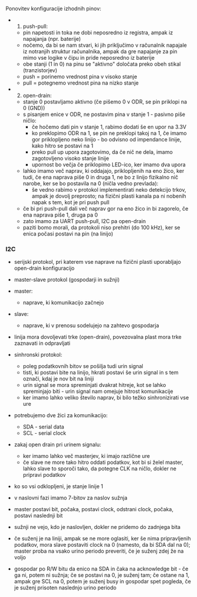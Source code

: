Ponovitev konfiguracije izhodnih pinov:
- 1. push-pull:
	- pin napetosti in toka ne dobi neposredno iz registra, ampak iz napajanja (npr. baterije)
	- nočemo, da bi se nam stvari, ki jih priključimo v računalnik napajale iz notranjih struktur računalnika, ampak da gre napajanje za pin mimo vse logike v čipu in pride neposredno iz baterije
	- obe stanji (1 in 0) na pinu se "aktivno" določata preko obeh stikal (tranzistorjev)
	- push = porinemo vrednost pina v visoko stanje
	- pull = potegnemo vrednost pina na nizko stanje
- 2. open-drain:
	- stanje 0 postavljamo aktivno (če pišemo 0 v ODR, se pin priklopi na 0 (GND))
	- s pisanjem enice v ODR, ne postavim pina v stanje 1 - pasivno piše ničlo:
		- če hočemo dati pin v stanje 1, rabimo dodati še en upor na 3.3V
		- ko preklopimo ODR na 1, se pin ne preklopi takoj na 1, če imamo gor priklopljeno neko linijo - bo odvisno od impendance linije, kako hitro se postavi na 1
		- preko pull up upora zagotovimo, da če nič ne dela, imamo zagotovljeno visoko stanje linije
		- upornost bo večja če priklopimo LED-ico, ker imamo dva upora
	- lahko imamo več naprav, ki oddajajo, priklopljenih na eno žico, ker tudi, če ena naprava piše 0 in druga 1, ne bo z linijo fizikalno nič narobe, ker se bo postavila na 0 (ničla vedno prevlada):
		- še vedno rabimo v protokol implementirati neko detekcijo trkov, ampak je dovolj preprosto; na fizični plasti kanala pa ni nobenih napak s tem, kot je pri push pull
	- če bi pri push-pull dali več naprav gor na eno žico in bi zagorelo, če ena naprava piše 1, druga pa 0
	- zato imamo za UART push-pull, I2C pa open-drain
	- paziti bomo morali, da protokoli niso prehitri (do 100 kHz), ker se enica počasi postavi na pin (na linijo)

### I2C
- serijski protokol, pri katerem vse naprave na fizični plasti uporabljajo open-drain konfiguracijo
- master-slave protokol (gospodarji in sužnji)
- master:
	- naprave, ki komunikacijo začnejo
- slave:
	- naprave, ki v prenosu sodelujejo na zahtevo gospodarja
- linija mora dovoljevati trke (open-drain), povezovalna plast mora trke zaznavati in odpravljati
- sinhronski protokol:
	- poleg podatkovnih bitov se pošilja tudi urin signal
	- tisti, ki postavi bite na linijo, hkrati postavi še urin signal in s tem označi, kdaj je nov bit na liniji
	- urin signal se mora spreminjati dvakrat hitreje, kot se lahko spreminjajo biti - urin signal nam omejuje hitrost komunikacije
	- ker imamo lahko veliko število naprav, bi bilo težko sinhronizirati vse ure
- potrebujemo dve žici za komunikacijo:
	- SDA - serial data
	- SCL - serial clock
- zakaj open drain pri urinem signalu:
	- ker imamo lahko več masterjev, ki imajo različne ure
	- če slave ne more tako hitro oddati podatkov, kot bi si želel master, lahko slave to sporoči tako, da potegne CLK na ničlo, dokler ne pripravi podatkov

- ko so vsi odklopljeni, je stanje linije 1
- v naslovni fazi imamo 7-bitov za naslov sužnja
- master postavi bit, počaka, postavi clock, odstrani clock, počaka, postavi naslednji bit
- sužnji ne vejo, kdo je naslovljen, dokler ne pridemo do zadnjega bita

- če suženj je na liniji, ampak se ne more oglasiti, ker še nima pripravljenih podatkov, mora slave postaviti clock na 0 (namesto, da bi SDA dal na 0); master proba na vsako urino periodo preveriti, če je suženj zdej že na voljo

- gospodar po R/W bitu da enico na SDA in čaka na acknowledge bit - če ga ni, potem ni sužnja; če se postavi na 0, je suženj tam; če ostane na 1, ampak gre SCL na 0, potem je suženj busy in gospodar spet pogleda, če je suženj prisoten naslednjo urino periodo